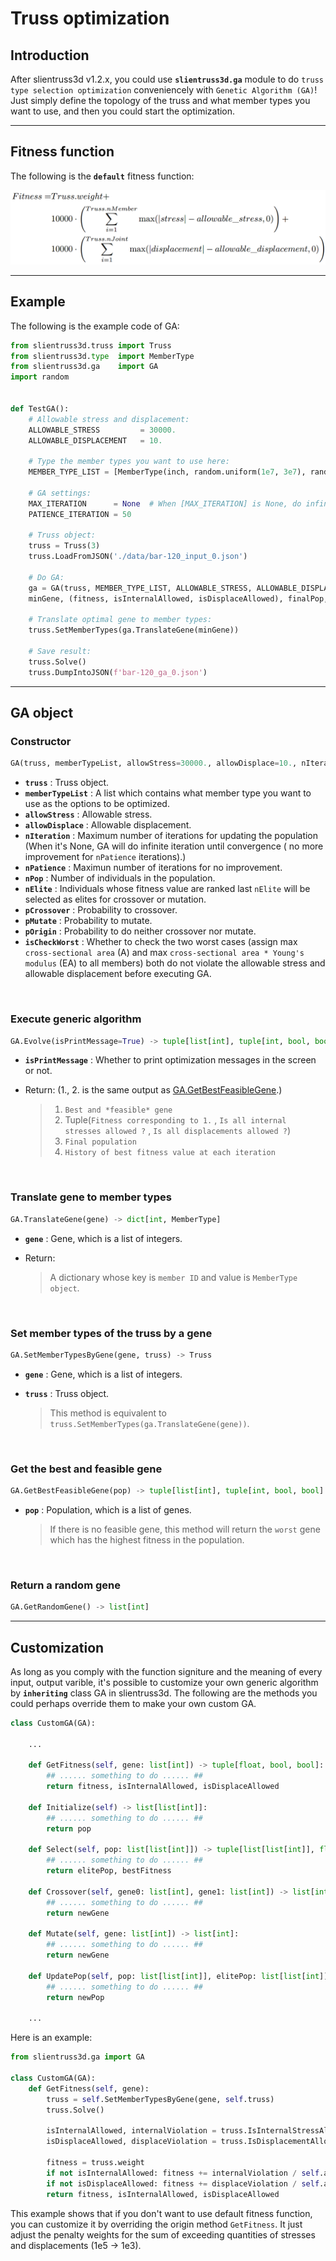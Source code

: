 # Truss optimization

## Introduction

After slientruss3d v1.2.x, you could use **`slientruss3d.ga`** module to do `truss type selection optimization` conveniencely with `Genetic Algorithm (GA)`! Just simply define the topology of the truss and what member types you want to use, and then you could start the optimization. 

---

## Fitness function

The following is the **`default`** fitness function:

![0](./figure/fitness_func.png)

---

## Example

The following is the example code of GA:

```python
from slientruss3d.truss import Truss
from slientruss3d.type  import MemberType
from slientruss3d.ga    import GA
import random


def TestGA():
    # Allowable stress and displacement:
    ALLOWABLE_STRESS         = 30000.
    ALLOWABLE_DISPLACEMENT   = 10.

    # Type the member types you want to use here:
    MEMBER_TYPE_LIST = [MemberType(inch, random.uniform(1e7, 3e7), random.uniform(0.1, 1.0)) for inch in range(1, 21)]

    # GA settings:
    MAX_ITERATION      = None  # When [MAX_ITERATION] is None, do infinite iteration until convergence (reach [PATIENCE_ITERATION]).
    PATIENCE_ITERATION = 50

    # Truss object:
    truss = Truss(3)
    truss.LoadFromJSON('./data/bar-120_input_0.json')

    # Do GA:
    ga = GA(truss, MEMBER_TYPE_LIST, ALLOWABLE_STRESS, ALLOWABLE_DISPLACEMENT, nIteration=MAX_ITERATION, nPatience=PATIENCE_ITERATION)
    minGene, (fitness, isInternalAllowed, isDisplaceAllowed), finalPop, bestFitnessHistory = ga.Evolve()

    # Translate optimal gene to member types:
    truss.SetMemberTypes(ga.TranslateGene(minGene))

    # Save result:
    truss.Solve()
    truss.DumpIntoJSON(f'bar-120_ga_0.json')
```

---

## GA object

### Constructor

```python
GA(truss, memberTypeList, allowStress=30000., allowDisplace=10., nIteration=None, nPatience=50, nPop=200, nElite=50, pCrossover=0.7, pMutate=0.1, pOrigin=0.1, isCheckWorst=True) -> None
```

- **`truss`** : Truss object.
- **`memberTypeList`** : A list which contains what member type you want to use as the options to be optimized.
- **`allowStress`** : Allowable stress.
- **`allowDisplace`** : Allowable displacement.
- **`nIteration`** : Maximum number of iterations for updating the population (When it's None, GA will do infinite iteration until convergence ( no more improvement for `nPatience` iterations).)
- **`nPatience`** : Maximun number of iterations for no improvement.
- **`nPop`** : Number of individuals in the population.
- **`nElite`** : Individuals whose fitness value are ranked last `nElite` will be selected as elites for crossover or mutation.
- **`pCrossover`** : Probability to crossover.
- **`pMutate`** : Probability to mutate.
- **`pOrigin`** : Probability to do neither crossover nor mutate.
- **`isCheckWorst`** : Whether to check the two worst cases (assign max `cross-sectional area` (A) and max `cross-sectional area * Young's modulus` (EA) to all members) both do not violate the allowable stress and allowable displacement before executing GA.

<br/>

### Execute generic algorithm

```python
GA.Evolve(isPrintMessage=True) -> tuple[list[int], tuple[int, bool, bool], list[list[int]], list[float]]
```

- **`isPrintMessage`** : Whether to print optimization messages in the screen or not.
- Return: (1., 2. is the same output as [GA.GetBestFeasibleGene](#Get-the-best-and-feasible-gene).)

    >1. `Best and *feasible* gene`
    >2. Tuple(`Fitness corresponding to 1.` , `Is all internal stresses allowed ?` , `Is all displacements allowed ?`)
    >3. `Final population`
    >4. `History of best fitness value at each iteration`

<br/>

### Translate gene to member types

```python
GA.TranslateGene(gene) -> dict[int, MemberType]
```

- **`gene`** : Gene, which is a list of integers.
- Return:

    > A dictionary whose key is `member ID` and value is `MemberType object`.

<br/>

### Set member types of the truss by a gene

```python
GA.SetMemberTypesByGene(gene, truss) -> Truss
```

- **`gene`** : Gene, which is a list of integers.
- **`truss`** : Truss object.

    > This method is equivalent to `truss.SetMemberTypes(ga.TranslateGene(gene))`.

<br/>

### Get the best and feasible gene

```python
GA.GetBestFeasibleGene(pop) -> tuple[list[int], tuple[int, bool, bool]
```

- **`pop`** : Population, which is a list of genes.

    > If there is no feasible gene, this method will return the `worst` gene which has the highest fitness in the population.

<br/>

### Return a random gene

``` python
GA.GetRandomGene() -> list[int]
```

---

## Customization

As long as you comply with the function signiture and the meaning of every input, output varible, it's possible to customize your own generic algorithm by **`inheriting`** class GA in slientruss3d. The following are the methods you could perhaps override them to make your own custom GA.

```python
class CustomGA(GA):

    ...

    def GetFitness(self, gene: list[int]) -> tuple[float, bool, bool]:
        ## ...... something to do ...... ##
        return fitness, isInternalAllowed, isDisplaceAllowed
    
    def Initialize(self) -> list[list[int]]:
        ## ...... something to do ...... ##
        return pop
    
    def Select(self, pop: list[list[int]]) -> tuple[list[list[int]], float]:
        ## ...... something to do ...... ##
        return elitePop, bestFitness
    
    def Crossover(self, gene0: list[int], gene1: list[int]) -> list[int]:
        ## ...... something to do ...... ##
        return newGene
    
    def Mutate(self, gene: list[int]) -> list[int]:
        ## ...... something to do ...... ##
        return newGene
    
    def UpdatePop(self, pop: list[list[int]], elitePop: list[list[int]]) -> list[list[int]]:
        ## ...... something to do ...... ##
        return newPop
    
    ...

```

Here is an example:

```python
from slientruss3d.ga import GA

class CustomGA(GA):
    def GetFitness(self, gene):
        truss = self.SetMemberTypesByGene(gene, self.truss)
        truss.Solve()

        isInternalAllowed, internalViolation = truss.IsInternalStressAllowed(self.allowStress, True)
        isDisplaceAllowed, displaceViolation = truss.IsDisplacementAllowed(self.allowDisplace, True)

        fitness = truss.weight
        if not isInternalAllowed: fitness += internalViolation / self.allowStress   * 1e3
        if not isDisplaceAllowed: fitness += displaceViolation / self.allowDisplace * 1e3
        return fitness, isInternalAllowed, isDisplaceAllowed
```

This example shows that if you don't want to use default fitness function, you can customize it by overriding the origin method `GetFitness`. It just adjust the penalty weights for the sum of exceeding quantities of stresses and displacements (1e5 -> 1e3).  
